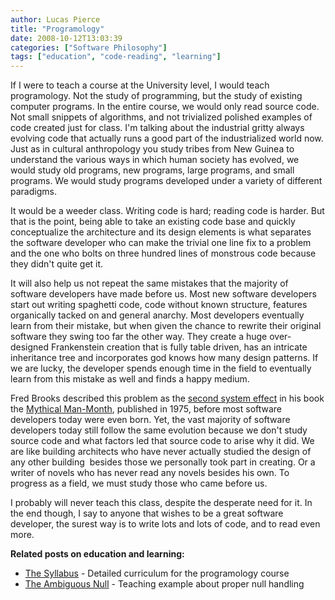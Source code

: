 ```yaml
---
author: Lucas Pierce
title: "Programology"
date: 2008-10-12T13:03:39
categories: ["Software Philosophy"]
tags: ["education", "code-reading", "learning"]
---
```


If I were to teach a course at the University level, I would teach programology. Not the study of programming, but the study of existing computer programs. In the entire course, we would only read source code. Not small snippets of algorithms, and not trivialized polished examples of code created just for class. I'm talking about the industrial gritty always evolving code that actually runs a good part of the industrialized world now. Just as in cultural anthropology you study tribes from New Guinea to understand the various ways in which human society has evolved, we would study old programs, new programs, large programs, and small programs. We would study programs developed under a variety of different paradigms.

It would be a weeder class. Writing code is hard; reading code is harder. But that is the point, being able to take an existing code base and quickly conceptualize the architecture and its design elements is what separates the software developer who can make the trivial one line fix to a problem and the one who bolts on three hundred lines of monstrous code because they didn't quite get it.

It will also help us not repeat the same mistakes that the majority of software developers have made before us. Most new software developers start out writing spaghetti code, code without known structure, features organically tacked on and general anarchy. Most developers eventually learn from their mistake, but when given the chance to rewrite their original software they swing too far the other way. They create a huge over-designed Frankenstein creation that is fully table driven, has an intricate inheritance tree and incorporates god knows how many design patterns. If we are lucky, the developer spends enough time in the field to eventually learn from this mistake as well and finds a happy medium.

Fred Brooks described this problem as the [second system effect](http://en.wikipedia.org/wiki/Second-system_effect) in his book the [Mythical Man-Month](http://en.wikipedia.org/wiki/The_Mythical_Man-Month), published in 1975, before most software developers today were even born. Yet, the vast majority of software developers today still follow the same evolution because we don't study source code and what factors led that source code to arise why it did. We are like building architects who have never actually studied the design of any other building  besides those we personally took part in creating. Or a writer of novels who has never read any novels besides his own. To progress as a field, we must study those who came before us.

I probably will never teach this class, despite the desperate need for it. In the end though, I say to anyone that wishes to be a great software developer, the surest way is to write lots and lots of code, and to read even more.

**Related posts on education and learning:**
- [The Syllabus](/posts/the-syllabus/) - Detailed curriculum for the programology course
- [The Ambiguous Null](/posts/the-ambiguous-n/) - Teaching example about proper null handling